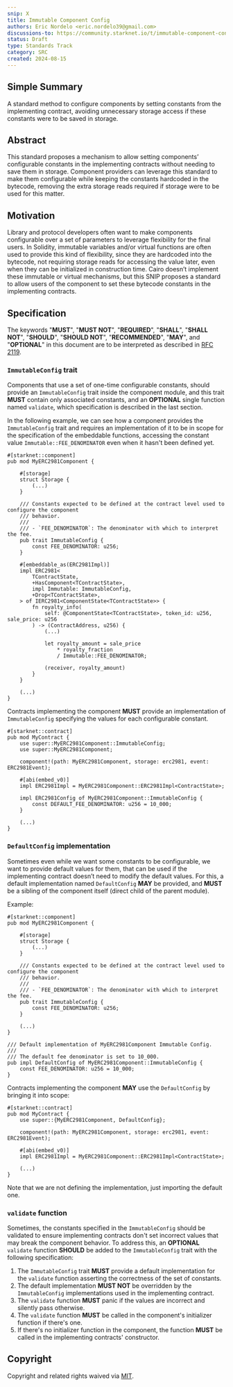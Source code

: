 ```yaml
---
snip: X
title: Immutable Component Config
authors: Eric Nordelo <eric.nordelo39@gmail.com>
discussions-to: https://community.starknet.io/t/immutable-component-config/114434
status: Draft
type: Standards Track
category: SRC
created: 2024-08-15
---
```


## Simple Summary

A standard method to configure components by setting constants from the implementing contract, avoiding
unnecessary storage access if these constants were to be saved in storage.

## Abstract

This standard proposes a mechanism to allow setting components’ configurable constants in the implementing contracts
without needing to save them in storage. Component providers can leverage this standard to make them configurable while
keeping the constants hardcoded in the bytecode, removing the extra storage reads required if storage were to be used for
this matter.

## Motivation

Library and protocol developers often want to make components configurable over a set of parameters to leverage
flexibility for the final users. In Solidity, immutable variables and/or virtual functions are often used to provide this
kind of flexibility, since they are hardcoded into the bytecode, not requiring storage reads for accessing the value
later, even when they can be initialized in construction time. Cairo doesn’t implement these immutable or virtual
mechanisms, but this SNIP proposes a standard to allow users of the component to set these bytecode constants in the
implementing contracts.

## Specification

The keywords "**MUST**", "**MUST NOT**", "**REQUIRED**", "**SHALL**", "**SHALL NOT**", "**SHOULD**", "**SHOULD NOT**", "**RECOMMENDED**", "**MAY**", and "**OPTIONAL**" in this document are to be interpreted as described in [RFC 2119](https://www.ietf.org/rfc/rfc2119.txt).

### `ImmutableConfig` trait

Components that use a set of one-time configurable constants, should provide an `ImmutableConfig` trait inside the
component module, and this trait **MUST** contain only associated constants, and an **OPTIONAL** single function
named `validate`, which specification is described in the last section.

In the following example, we can see how a component provides the `ImmutableConfig` trait and requires an implementation
of it to be in scope for the specification of the embeddable functions, accessing the constant value
`Immutable::FEE_DENOMINATOR` even when it hasn't been defined yet.

```cairo
#[starknet::component]
pub mod MyERC2981Component {

    #[storage]
    struct Storage {
        (...)
    }

    /// Constants expected to be defined at the contract level used to configure the component
    /// behavior.
    ///
    /// - `FEE_DENOMINATOR`: The denominator with which to interpret the fee.
    pub trait ImmutableConfig {
        const FEE_DENOMINATOR: u256;
    }

    #[embeddable_as(ERC2981Impl)]
    impl ERC2981<
        TContractState,
        +HasComponent<TContractState>,
        impl Immutable: ImmutableConfig,
        +Drop<TContractState>,
    > of IERC2981<ComponentState<TContractState>> {
        fn royalty_info(
            self: @ComponentState<TContractState>, token_id: u256, sale_price: u256
        ) -> (ContractAddress, u256) {
            (...)

            let royalty_amount = sale_price
                * royalty_fraction
                / Immutable::FEE_DENOMINATOR;

            (receiver, royalty_amount)
        }
    }

    (...)
}
```

Contracts implementing the component **MUST** provide an implementation of `ImmutableConfig` specifying the values for each configurable constant.

```cairo
#[starknet::contract]
pub mod MyContract {
    use super::MyERC2981Component::ImmutableConfig;
    use super::MyERC2981Component;

    component!(path: MyERC2981Component, storage: erc2981, event: ERC2981Event);

    #[abi(embed_v0)]
    impl ERC2981Impl = MyERC2981Component::ERC2981Impl<ContractState>;

    impl ERC2981Config of MyERC2981Component::ImmutableConfig {
        const DEFAULT_FEE_DENOMINATOR: u256 = 10_000;
    }

    (...)
}
```

### `DefaultConfig` implementation

Sometimes even while we want some constants to be configurable, we want to provide default values for them, that can be
used if the implementing contract doesn’t need to modify the default values. For this, a default implementation named
`DefaultConfig` **MAY** be provided, and **MUST** be a sibling of the component itself (direct child of the parent module).

Example:


```cairo
#[starknet::component]
pub mod MyERC2981Component {

    #[storage]
    struct Storage {
        (...)
    }

    /// Constants expected to be defined at the contract level used to configure the component
    /// behavior.
    ///
    /// - `FEE_DENOMINATOR`: The denominator with which to interpret the fee.
    pub trait ImmutableConfig {
        const FEE_DENOMINATOR: u256;
    }

    (...)
}

/// Default implementation of MyERC2981Component Immutable Config.
///
/// The default fee denominator is set to 10_000.
pub impl DefaultConfig of MyERC2981Component::ImmutableConfig {
    const FEE_DENOMINATOR: u256 = 10_000;
}
```

Contracts implementing the component **MAY** use the `DefaultConfig` by bringing it into scope:

```cairo
#[starknet::contract]
pub mod MyContract {
    use super::{MyERC2981Component, DefaultConfig};

    component!(path: MyERC2981Component, storage: erc2981, event: ERC2981Event);

    #[abi(embed_v0)]
    impl ERC2981Impl = MyERC2981Component::ERC2981Impl<ContractState>;

    (...)
}
```

Note that we are not defining the implementation, just importing the default one.

### `validate` function

Sometimes, the constants specified in the `ImmutableConfig` should be validated to ensure implementing contracts
don't set incorrect values that may break the component behavior. To address this, an **OPTIONAL** `validate`
function **SHOULD** be added to the `ImmutableConfig` trait with the following specification:

1. The `ImmutableConfig` trait **MUST** provide a default implementation for the `validate` function asserting the
correctness of the set of constants.
2. The default implementation **MUST NOT** be overridden by the `ImmutableConfig` implementations used in the implementing contract.
3. The `validate` function **MUST** panic if the values are incorrect and silently pass otherwise.
4. The `validate` function **MUST** be called in the component's initializer function if there's one.
5. If there's no initializer function in the component, the function **MUST** be called in the implementing contracts' constructor.


## Copyright

Copyright and related rights waived via [MIT](../LICENSE).
